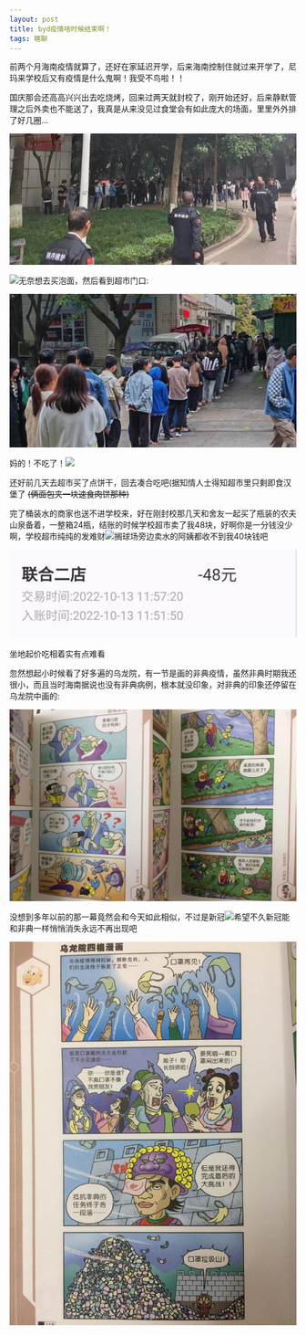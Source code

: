 ```yaml
---
layout: post
title: byd疫情啥时候结束啊！
tags: 瞎聊
---
```


前两个月海南疫情就算了，还好在家延迟开学，后来海南控制住就过来开学了，尼玛来学校后又有疫情是什么鬼啊！我受不鸟啦！！

国庆那会还高高兴兴出去吃烧烤，回来过两天就封校了，刚开始还好，后来静默管理之后外卖也不能送了，我真是从来没见过食堂会有如此庞大的场面，里里外外排了好几圈...

![这么能排？](/usrimg/2022-10-22-sad-1.png)

![](/exp/sweat.gif)无奈想去买泡面，然后看到超市门口:

![还要排队进超市？](/usrimg/2022-10-22-sad-2.png)

妈的！不吃了！![](/exp/neutral.gif)

还好前几天去超市买了点饼干，回去凑合吃吧(据知情人士得知超市里只剩即食汉堡了 ~~(俩面包夹一块速食肉饼那种)~~

完了桶装水的商家也送不进学校来，好在刚封校那几天和舍友一起买了瓶装的农夫山泉备着，一整箱24瓶，结账的时候学校超市卖了我48块，好啊你是一分钱没少啊，学校超市纯纯的发难财![](/exp/despise.gif)搁球场旁边卖水的阿姨都收不到我40块钱吧

![傻逼商家](/usrimg/2022-10-22-sad-3.png)

坐地起价吃相着实有点难看

忽然想起小时候看了好多遍的乌龙院，有一节是画的非典疫情，虽然非典时期我还很小，而且当时海南据说也没有非典病例，根本就没印象，对非典的印象还停留在乌龙院中画的:

![乌龙院](/usrimg/2022-10-22-sad-4.png)

没想到多年以前的那一幕竟然会和今天如此相似，不过是新冠![](/exp/emm.gif)希望不久新冠能和非典一样悄悄消失永远不再出现吧

![乌龙院](/usrimg/2022-10-22-sad-5.png)

